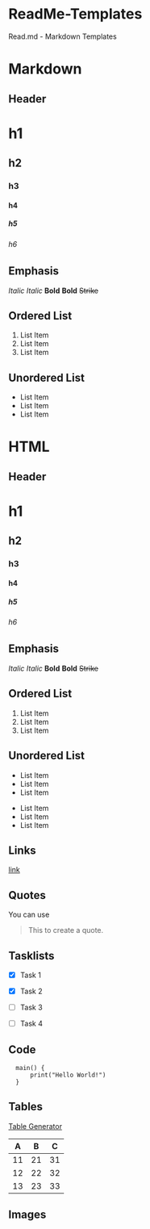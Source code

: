# ReadMe-Templates
Read.md - Markdown Templates

# Markdown
## Header

# h1
## h2
### h3
#### h4
##### h5
###### h6

## Emphasis
*Italic*
_Italic_
**Bold**
__Bold__
~~Strike~~

## Ordered List
<ol>
  <li>List Item</li>
  <li>List Item</li>
  <li>List Item</li>
</ol>

## Unordered List
<ul>
  <li>List Item</li>
  <li>List Item</li>
  <li>List Item</li>
</ul>




# HTML
## Header
<h1>h1</h1>
<h2>h2</h2>
<h3>h3</h3>
<h4>h4</h4>
<h5>h5</h5>
<h6>h6</h6>

## Emphasis
<i>Italic</i>
<em>Italic</em>
<strong>Bold</strong>
<b>Bold</b>
<strike>Strike</strike>  

## Ordered List
1. List Item
2. List Item
3. List Item

## Unordered List
* List Item
* List Item
* List Item

- List Item
- List Item
- List Item

## Links
[link](https://www.lojaoshop.com/)

## Quotes
You can use
> This to create a quote.

## Tasklists
- [x] Task 1
- [x] Task 2
- [ ] Task 3
- [ ] Task 4


## Code
```
  main() {
      print("Hello World!")
  }
```

## Tables
[Table Generator](https://www.tablesgenerator.com/markdown_tables)

| A  | B  | C  |
|----|----|----|
| 11 | 21 | 31 |
| 12 | 22 | 32 |
| 13 | 23 | 33 |


## Images


